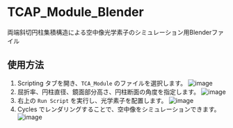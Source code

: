 # TCAP_Module_Blender
両端斜切円柱集積構造による空中像光学素子のシミュレーション用Blenderファイル

## 使用方法
1. Scripting タブを開き、`TCA_Module` のファイルを選択します。
  ![image](https://github.com/user-attachments/assets/1eac6912-9fd3-4c0e-a3f3-0bff59010cd6)
1. 屈折率、円柱直径、鏡面部分高さ、円柱断面の角度を指定します。
  ![image](https://github.com/user-attachments/assets/2ec5cfe2-4764-4245-bcae-31e7e03fc3d4)
1. 右上の `Run Script` を実行し、光学素子を配置します。
  ![image](https://github.com/user-attachments/assets/e28e0d63-4811-4591-92d0-95ebccb60014)
1. Cycles でレンダリングすることで、空中像をシミュレーションできます。
  ![image](https://github.com/user-attachments/assets/158b7d8f-642e-4555-8915-d5bc1d8dbbc4)


